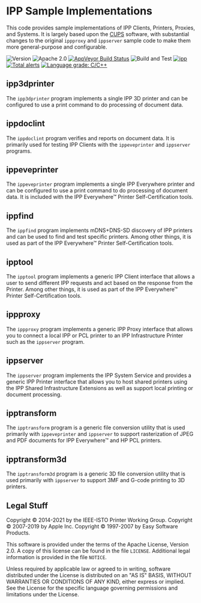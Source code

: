 IPP Sample Implementations
==========================

This code provides sample implementations of IPP Clients, Printers, Proxies, and
Systems.  It is largely based upon the [CUPS](https://www.cups.org/) software,
with substantial changes to the original `ippproxy` and `ippserver` sample code
to make them more general-purpose and configurable.

![Version](https://img.shields.io/github/v/release/istopwg/ippsample?include_prereleases)
![Apache 2.0](https://img.shields.io/github/license/istopwg/ippsample)
[![AppVeyor Build Status](https://ci.appveyor.com/api/projects/status/0ofsfvaqk984tew9?svg=true)](https://ci.appveyor.com/project/michaelrsweet/ippsample)
![Build and Test](https://github.com/istopwg/ippsample/workflows/Build%20and%20Test/badge.svg)
[![ipp](https://snapcraft.io/ipp/badge.svg)](https://snapcraft.io/ipp)
[![Total alerts](https://img.shields.io/lgtm/alerts/g/istopwg/ippsample.svg?logo=lgtm&logoWidth=18)](https://lgtm.com/projects/g/istopwg/ippsample/alerts/)
[![Language grade: C/C++](https://img.shields.io/lgtm/grade/cpp/g/istopwg/ippsample.svg?logo=lgtm&logoWidth=18)](https://lgtm.com/projects/g/istopwg/ippsample/context:cpp)


ipp3dprinter
-------------

The `ipp3dprinter` program implements a single IPP 3D printer and can be
configured to use a print command to do processing of document data.


ippdoclint
----------

The `ippdoclint` program verifies and reports on document data.  It is primarily
used for testing IPP Clients with the `ippeveprinter` and `ippserver` programs.


ippeveprinter
-------------

The `ippeveprinter` program implements a single IPP Everywhere printer and can
be configured to use a print command to do processing of document data.  It is
included with the IPP Everywhere™ Printer Self-Certification tools.


ippfind
-------

The `ippfind` program implements mDNS+DNS-SD discovery of IPP printers and can
be used to find and test specific printers.  Among other things, it is used as
part of the IPP Everywhere™ Printer Self-Certification tools.


ipptool
-------

The `ipptool` program implements a generic IPP Client interface that allows a
user to send different IPP requests and act based on the response from the
Printer.  Among other things, it is used as part of the IPP Everywhere™ Printer
Self-Certification tools.


ippproxy
--------

The `ippproxy` program implements a generic IPP Proxy interface that allows you
to connect a local IPP or PCL printer to an IPP Infrastructure Printer such as
the `ippserver` program.


ippserver
---------

The `ippserver` program implements the IPP System Service and provides a generic
IPP Printer interface that allows you to host shared printers using the IPP
Shared Infrastructure Extensions as well as support local printing or document
processing.


ipptransform
------------

The `ipptransform` program is a generic file conversion utility that is used
primarily with `ippeveprinter` and `ippserver` to support rasterization of JPEG
and PDF documents for IPP Everywhere™ and HP PCL printers.


ipptransform3d
--------------

The `ipptransform3d` program is a generic 3D file conversion utility that is
used primarily with `ippserver` to support 3MF and G-code printing to 3D
printers.


Legal Stuff
-----------

Copyright © 2014-2021 by the IEEE-ISTO Printer Working Group.
Copyright © 2007-2019 by Apple Inc.
Copyright © 1997-2007 by Easy Software Products.

This software is provided under the terms of the Apache License, Version 2.0.
A copy of this license can be found in the file `LICENSE`.  Additional legal
information is provided in the file `NOTICE`.

Unless required by applicable law or agreed to in writing, software distributed
under the License is distributed on an "AS IS" BASIS, WITHOUT WARRANTIES OR
CONDITIONS OF ANY KIND, either express or implied.  See the License for the
specific language governing permissions and limitations under the License.
